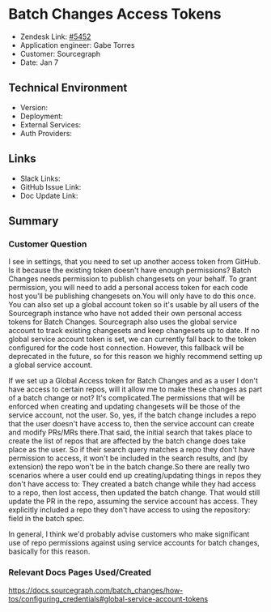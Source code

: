 # Batch Changes Access Tokens <!-- Ticket Title  Hint: include keywords to make it searchable -->

- Zendesk Link: [#5452](https://sourcegraph.zendesk.com/agent/tickets/5452)
- Application engineer: Gabe Torres
- Customer: Sourcegraph <!-- Redact if this contains personally identifying information -->
- Date: Jan 7

<!-- Data populated from integration, speak to Ben Gordon or Michael Bali if not working -->
<!-- During Internal team trial, fill missing data manually (we are waiting for all data to sync) -->

## Technical Environment
- Version: ​
- Deployment:
- External Services:
- Auth Providers:


## Links
<!-- Data for application engineer manual entry -->
- Slack Links:
- GitHub Issue Link:
- Doc Update Link:

## Summary
### Customer Question
I see in settings, that you need to set up another access token from GitHub. Is it because the existing token doesn't have enough permissions?
Batch Changes needs permission to publish changesets on your behalf. To grant permission, you will need to add a personal access token for each code host you’ll be publishing changesets on.You will only have to do this once. You can also set up a global account token so it's usable by all users of the Sourcegraph instance who have not added their own personal access tokens for Batch Changes.
Sourcegraph also uses the global service account to track existing changesets and keep changesets up to date. If no global service account token is set, we can currently fall back to the token configured for the code host connection. However, this fallback will be deprecated in the future, so for this reason we highly recommend setting up a global service account.

If we set up a Global Access token for Batch Changes and as a user I don't have access to certain repos, will it allow me to make these changes as part of a batch change or not?
It's complicated.The permissions that will be enforced when creating and updating changesets will be those of the service account, not the user. So, yes, if the batch change includes a repo that the user doesn't have access to, then the service account can create and modify PRs/MRs there.That said, the initial search that takes place to create the list of repos that are affected by the batch change does take place as the user. So if their search query matches a repo they don't have permission to access, it won't be included in the search results, and (by extension) the repo won't be in the batch change.So there are really two scenarios where a user could end up creating/updating things in repos they don't have access to:
They created a batch change while they had access to a repo, then lost access, then updated the batch change. That would still update the PR in the repo, assuming the service account has access.
They explicitly included a repo they don't have access to using the repository: field in the batch spec.

In general, I think we'd probably advise customers who make significant use of repo permissions against using service accounts for batch changes, basically for this reason.

### Relevant Docs Pages Used/Created
https://docs.sourcegraph.com/batch_changes/how-tos/configuring_credentials#global-service-account-tokens

<!-- Once complete, upload a copy to https://github.com/sourcegraph/support-tools-internal/tree/main/resolved-tickets as a .md file -->
<!-- Name the file 5452.md -->
